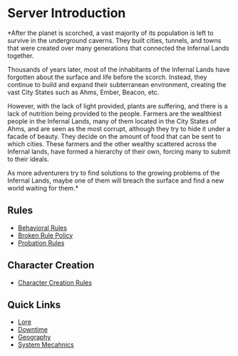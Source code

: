 # Server Introduction
*After the planet is scorched, a vast majority of its population is left to survive in the underground caverns. They built cities, tunnels, and towns that were created over many generations that connected the Infernal Lands together. 

Thousands of years later, most of the inhabitants of  the Infernal Lands have forgotten about the surface and life before the scorch. Instead, they continue to build and expand their subterranean environment, creating the vast City States such as Ahms, Ember, Beacon, etc. 

However, with the lack of light provided, plants are suffering, and there is a lack of nutrition being provided to the people. Farmers are the wealthiest people in the Infernal Lands, many of them located in the City States of Ahms, and are seen as the most corrupt, although they try to hide it under a facade of beauty. They decide on the amount of food that can be sent to which cities. These farmers and the other wealthy scattered across the Infernal lands, have formed a hierarchy of their own, forcing many to submit to their ideals.

As more adventurers try to find solutions to the growing problems of the Infernal Lands, maybe one of them will breach the surface and find a new world waiting for them.*

## Rules
- [Behavioral Rules](11.02%20Behavioral%20Rules.md)
- [Broken Rule Policy](11.03%20Broken%20Rule%20Policy.md)
- [Probation Rules](11.04%20Probation%20Rules.md)

## Character Creation
- [Character Creation Rules](11.05%20Character%20Creation%20Rules.md)

## Quick Links
- [Lore](../12%20Lore/12.01%20Lore%20Overview.md)
- [Downtime](../13%20Downtime/13.01%20Downtime%20Overview.md)
- [Geography](../14%20Geography/Geography%20Overview.md)
- [System Mecahnics](../15%20System%20Mechanics/15.01%20System%20Mechanics%20Overview.md)